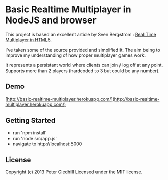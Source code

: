 # Basic Realtime Multiplayer in NodeJS and browser

This project is based an excellent article by Sven Bergström : [Real Time Multiplayer in HTML5](http://buildnewgames.com/real-time-multiplayer/).

I've taken some of the source provided and simplified it.  The aim being to improve my understanding of how proper multiplayer games work.

It represents a persistant world where clients can join / log off at any point.  Supports more than 2 players (hardcoded to 3 but could be any number).

## Demo
[http://basic-realtime-multiplayer.herokuapp.com/](http://basic-realtime-multiplayer.herokuapp.com/)

## Getting Started

- run 'npm install'
- run 'node src/app.js'
- navigate to http://localhost:5000

## License
Copyright (c) 2013 Peter Gledhill
Licensed under the MIT license.
